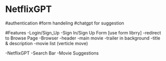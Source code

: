 # NetflixGPT
#authentication
#form handeling
#chatgpt for suggestion


#Features
-Login/Sign_Up
    -Sign In/Sign Up Form [use form librry]
    -redirect to Browse Page
-Browser
   -header
   -main movie
        -trailer in background
        -title & description
            -movie list (verticle move)

-NetflixGPT
    -Search Bar
    -Movie Suggestions
